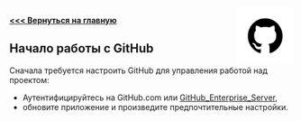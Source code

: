 <img src="pngwing.png" alt="Logo" width="100" align="right" />

**[<<< Вернуться на главную](./Start_File.md)**

## Начало работы с GitHub

Сначала требуется настроить GitHub для управления работой над проектом: 
- Аутентифицируйтесь на GitHub.com или [GitHub_Enterprise_Server](https://github.com/enterprise), 
- обновите приложение и произведите предпочтительные настройки.